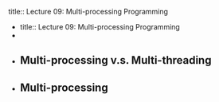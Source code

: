 title:: Lecture 09: Multi-processing Programming

- title:: Lecture 09: Multi-processing Programming
-
- ## Multi-processing v.s. Multi-threading
- ## Multi-processing